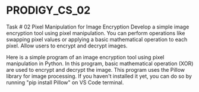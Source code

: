 # PRODIGY_CS_02

Task # 02 Pixel Manipulation for Image Encryption Develop a simple image encryption tool using pixel manipulation. You can perform operations like swapping pixel values or applying a basic mathematical operation to each pixel. Allow users to encrypt and decrypt images.

Here is a simple program of an image encryption tool using pixel manipulation in Python. In this program, basic mathematical operation (XOR) are used to encrypt and decrypt the image. This program uses the Pillow library for image processing. If you haven't installed it yet, you can do so by running "pip install Pillow" on VS Code terminal.
